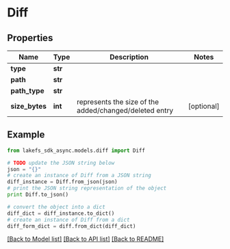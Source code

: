 # Diff


## Properties

Name | Type | Description | Notes
------------ | ------------- | ------------- | -------------
**type** | **str** |  | 
**path** | **str** |  | 
**path_type** | **str** |  | 
**size_bytes** | **int** | represents the size of the added/changed/deleted entry | [optional] 

## Example

```python
from lakefs_sdk_async.models.diff import Diff

# TODO update the JSON string below
json = "{}"
# create an instance of Diff from a JSON string
diff_instance = Diff.from_json(json)
# print the JSON string representation of the object
print Diff.to_json()

# convert the object into a dict
diff_dict = diff_instance.to_dict()
# create an instance of Diff from a dict
diff_form_dict = diff.from_dict(diff_dict)
```
[[Back to Model list]](../README.md#documentation-for-models) [[Back to API list]](../README.md#documentation-for-api-endpoints) [[Back to README]](../README.md)


